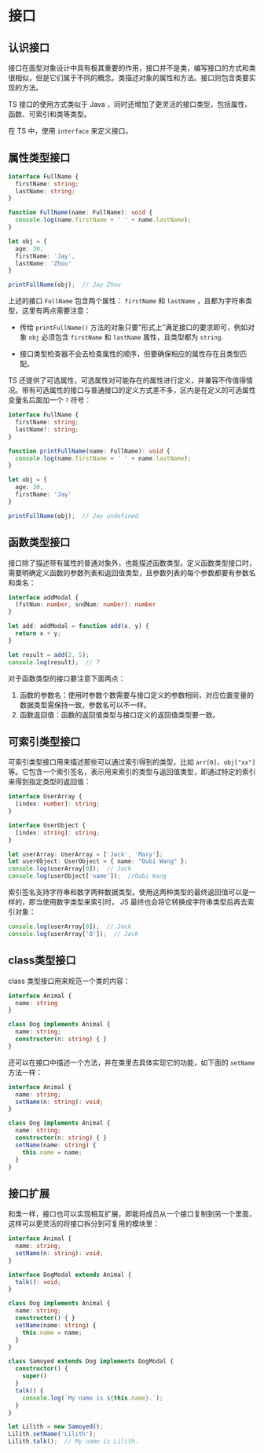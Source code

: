 # 接口

## 认识接口

接口在面型对象设计中具有极其重要的作用，接口并不是类，编写接口的方式和类很相似，但是它们属于不同的概念。类描述对象的属性和方法。接口则包含类要实现的方法。

TS 接口的使用方式类似于 Java ，同时还增加了更灵活的接口类型，包括属性、函数、可索引和类等类型。

在 TS 中，使用 `interface` 来定义接口。

## 属性类型接口

```ts
interface FullName {
  firstName: string;
  lastName: string;
}

function FullName(name: FullName): void {
  console.log(name.firstName + ' ' + name.lastName);
}

let obj = {
  age: 30,
  firstName: 'Jay',
  lastName: 'Zhou'
}

printFullName(obj);  // Jay Zhou
```

上述的接口 `FullName` 包含两个属性： `firstName` 和 `lastName` ，且都为字符串类型，这里有两点需要注意：

* 传给 `printFullName()` 方法的对象只要“形式上”满足接口的要求即可，例如对象 `obj` 必须包含 `firstName` 和 `lastName` 属性，且类型都为 `string`.

* 接口类型检查器不会去检查属性的顺序，但要确保相应的属性存在且类型匹配。

TS 还提供了可选属性，可选属性对可能存在的属性进行定义，并兼容不传值得情况。带有可选属性的接口与普通接口的定义方式差不多，区内是在定义的可选属性变量名后面加一个 `?` 符号：

```ts
interface FullName {
  firstName: string;
  lastName?: string;
}

function printFullName(name: FullName): void {
  console.log(name.firstName + ' ' + name.lastName);
}

let obj = {
  age: 30,
  firstName: 'Jay'
}

printFullName(obj);  // Jay undefined
```

## 函数类型接口

接口除了描述带有属性的普通对象外，也能描述函数类型。定义函数类型接口时，需要明确定义函数的参数列表和返回值类型，且参数列表的每个参数都要有参数名和类名：

```ts
interface addModal {
  (fstNum: number, sndNum: number): number
}

let add: addModal = function add(x, y) {
  return x + y;
}

let result = add(2, 5);
console.log(result);  // 7
```

对于函数类型的接口要注意下面两点：

1. 函数的参数名：使用时参数个数需要与接口定义的参数相同，对应位置变量的数据类型需保持一致，参数名可以不一样。
2. 函数返回值：函数的返回值类型与接口定义的返回值类型要一致。

## 可索引类型接口

可索引类型接口用来描述那些可以通过索引得到的类型，比如 `arr[0]`、`obj["xx"]` 等。它包含一个索引签名，表示用来索引的类型与返回值类型，即通过特定的索引来得到指定类型的返回值：

```ts
interface UserArray {
  [index: number]: string;
}

interface UserObject {
  [index: string]: string;
}

let userArray: UserArray = ['Jack', 'Mary'];
let userObject: UserObject = { name: "Oubi Wang" };
console.log(userArray[0]);  // Jack
console.log(userObject['name']);  //Oubi Wang
```

索引签名支持字符串和数字两种数据类型。使用这两种类型的最终返回值可以是一样的，即当使用数字类型来索引时， JS 最终也会将它转换成字符串类型后再去索引对象：

```ts
console.log(userArray[0]);  // Jack
console.log(userArray['0']);  // Jack
```

## class类型接口

class 类型接口用来规范一个类的内容：

```ts
interface Animal {
  name: string
}

class Dog implements Animal {
  name: string;
  constructor(n: string) { }
}
```

还可以在接口中描述一个方法，并在类里去具体实现它的功能，如下面的 `setName` 方法一样：

```ts
interface Animal {
  name: string;
  setName(n: string): void;
}

class Dog implements Animal {
  name: string;
  constructor(n: string) { }
  setName(name: string) {
    this.name = name;
  }
}
```

## 接口扩展

和类一样，接口也可以实现相互扩展，即能将成员从一个接口复制到另一个里面，这样可以更灵活的将接口拆分到可复用的模块里：

```ts
interface Animal {
  name: string;
  setName(n: string): void;
}

interface DogModal extends Animal {
  talk(): void;
}

class Dog implements Animal {
  name: string;
  constructor() { }
  setName(name: string) {
    this.name = name;
  }
}

class Samoyed extends Dog implements DogModal {
  constructor() {
    super()
  }
  talk() {
    console.log(`My name is ${this.name}.`);
  }
}

let Lilith = new Samoyed();
Lilith.setName('Lilith');
Lilith.talk();  // My name is Lilith.
```